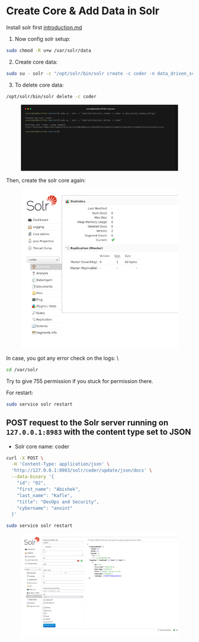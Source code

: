 # Create Core & Add Data in Solr

Install solr first [introduction.md](introduction.md "mention")

1. Now config solr setup:

```bash
sudo chmod -R u+w /var/solr/data
```

2. Create core data:&#x20;

```bash
sudo su - solr -c "/opt/solr/bin/solr create -c coder -n data_driven_schema_configs" 
```

3. To delete core data:&#x20;

```bash
/opt/solr/bin/solr delete -c coder
```

<figure><img src="../../.gitbook/assets/image (185).png" alt=""><figcaption></figcaption></figure>

Then,  create the solr core again:&#x20;

<figure><img src="../../.gitbook/assets/image (187).png" alt=""><figcaption></figcaption></figure>

In case, you got any error check on the logs: \


```bash
cd /var/solr
```

Try to give 755 permission if you stuck for permission there.

For restart:&#x20;

```bash
sudo service solr restart
```

## POST request to the Solr server running on `127.0.0.1:8983` with the content type set to JSON

* Solr core name: coder

```bash
curl -X POST \
  -H 'Content-Type: application/json' \
  'http://127.0.0.1:8983/solr/coder/update/json/docs' \
  --data-binary '{
    "id": "02",
    "first_name": "Abishek",
    "last_name": "Kafle",
    "title": "DevOps and Security",
    "cybername": "anoint"
  }'

```

```bash
sudo service solr restart
```

<figure><img src="../../.gitbook/assets/image (188).png" alt=""><figcaption></figcaption></figure>
